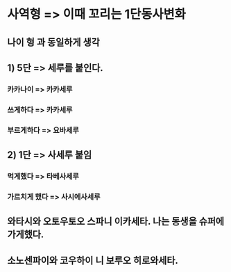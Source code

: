 # 사역형 => 이때 꼬리는 1단동사변화
## 나이 형 과 동일하게 생각
## 1) 5단 => 세루를 붙인다.   
### 카카나이 => 카카세루 
### 쓰게하다 => 카카세루
### 부르게하다 => 요바세루 

## 2) 1단 => 사세루 붙임
### 먹게했다 => 타베사세루
### 가르치게 했다 => 사시에사세루 


## 와타시와 오토우토오 스파니 이카세타. 나는 동생을 슈퍼에 가게했다.

## 소노센파이와 코우하이 니 보루오 히로와세타.

